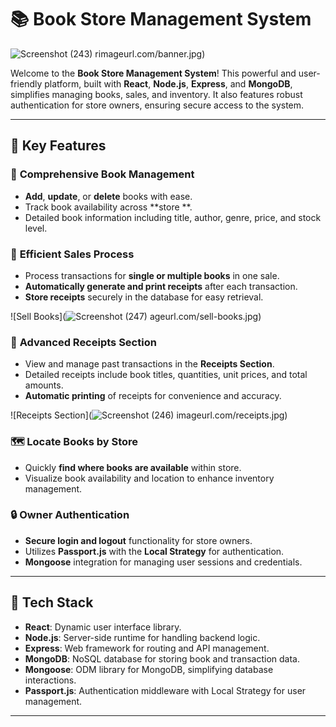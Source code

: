 # 📚 Book Store Management System

![Screenshot (243)](https://github.com/user-attachments/assets/44c7f1fc-49ec-422b-b178-c3d4d002a59c)
rimageurl.com/banner.jpg)

Welcome to the **Book Store Management System**! This powerful and user-friendly platform, built with **React**, **Node.js**, **Express**, and **MongoDB**, simplifies managing books, sales, and inventory. It also features robust authentication for store owners, ensuring secure access to the system.

---

## 🌟 Key Features

### 📖 **Comprehensive Book Management**
- **Add**, **update**, or **delete** books with ease.
- Track book availability across  **store **.
- Detailed book information including title, author, genre, price, and stock level.



### 🛒 **Efficient Sales Process**
- Process transactions for **single or multiple books** in one sale.
- **Automatically generate and print receipts** after each transaction.
- **Store receipts** securely in the database for easy retrieval.

![Sell Books](![Screenshot (247)](https://github.com/user-attachments/assets/9318e7f3-74b0-4720-8168-99460b4fe5ac)
ageurl.com/sell-books.jpg)

### 📂 **Advanced Receipts Section**
- View and manage past transactions in the **Receipts Section**.
- Detailed receipts include book titles, quantities, unit prices, and total amounts.
- **Automatic printing** of receipts for convenience and accuracy.

![Receipts Section](![Screenshot (246)](https://github.com/user-attachments/assets/d7cb7f66-a734-4ca0-a392-4f7ffadc7a2a)
imageurl.com/receipts.jpg)

### 🗺️ **Locate Books by Store**
- Quickly **find where books are available** within  store.
- Visualize book availability and location to enhance inventory management.



### 🔒 **Owner Authentication**
- **Secure login and logout** functionality for store owners.
- Utilizes **Passport.js** with the **Local Strategy** for authentication.
- **Mongoose** integration for managing user sessions and credentials.

---

## 🚀 Tech Stack

- **React**: Dynamic user interface library.
- **Node.js**: Server-side runtime for handling backend logic.
- **Express**: Web framework for routing and API management.
- **MongoDB**: NoSQL database for storing book and transaction data.
- **Mongoose**: ODM library for MongoDB, simplifying database interactions.
- **Passport.js**: Authentication middleware with Local Strategy for user management.


----

